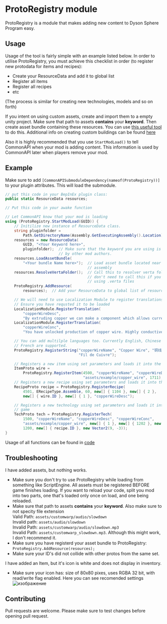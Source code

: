 # ProtoRegistry module

ProtoRegistry is a module that makes adding new content to Dyson Sphere Program easy.

## Usage

Usage of the tool is fairly simple with an example listed below. In order to utilise ProtoRegistry, you must achieve this checklist in order (to register new protodata for items and recipes):
- Create your ResourceData and add it to global list
- Register all items 
- Register all recipes
- etc

(The process is similar for creating new technologies, models and so on forth)

If you intent on using custom assets, create and import them to a empty unity project. Make sure that path to assets **contains** your **keyword**. Then create asset bundle containing these resources. You can use [this useful tool](https://thunderkit.thunderstore.io/package/CommonAPI/DSPEditorKit/) to do this. 
Additional info on creating custom buildings can be found [here](https://github.com/kremnev8/DSP-Mods/wiki/Creating-prefabs-to-for-machines)

Also it is highly recommended that you use `StartModLoad()` to tell CommonAPI when your mod is adding content. This information is used by CommonAPI later when players remove your mod.

## Example
Make sure to add `[CommonAPISubmoduleDependency(nameof(ProtoRegistry))]` to your plugin attributes. This will load the submodule.

```csharp
// put this code in your BepInEx plugin class:
public static ResourceData resources;

// Put this code in your awake function

// Let CommonAPI know that your mod is loading
using (ProtoRegistry.StartModLoad(GUID)) {
    // Initilize new instance of ResourceData class.
    string pluginfolder =
        Path.GetDirectoryName(Assembly.GetExecutingAssembly().Location);
    resources = new ResourceData(
        GUID, "<Your Keyword here>",
        pluginfolder);  // Make sure that the keyword you are using is not used
                        // by other mod authors.
    resources.LoadAssetBundle(
        "<Your bundle Name here>");  // Load asset bundle located near your
                                     // assembly
    resources.ResolveVertaFolder();  // Call this to resolver verta folder. You
                                     // don't need to call this if you are not
                                     // using .verta files
    ProtoRegistry.AddResource(
        resources);  // Add your ResourceData to global list of resources

    // We will need to use Localization Module to register translations.
    // Ensure you have requsted it to be loaded
    LocalizationModule.RegisterTranslation(
        "copperWireDesc",
        "By extruding copper we can make a component which allows current to be carried");
    LocalizationModule.RegisterTranslation(
        "copperWireConc",
        "You have unlocked production of copper wire. Highly conductive materials are very useful when creating automated devices");

    // You can add multilple languages too. Currently English, Chinese and
    // French are supported.
    ProtoRegistry.RegisterString("copperWireName", "Copper Wire", "铜线/铜线",
                                 "Fil de Cuivre");

    // Registers a new item using set parameters and loads it into the game
    ItemProto wire =
        ProtoRegistry.RegisterItem(4500, "copperWireName", "copperWireDesc",
                                   "assets/example/copper_wire", 1711);
    // Registers a new recipe using set parameters and loads it into the game
    RecipeProto recipe = ProtoRegistry.RegisterRecipe(
        4501, ERecipeType.Assemble, 60, new[] { 1104 }, new[] { 2 },
        new[] { wire.ID }, new[] { 1 }, "copperWireDesc");

    // Registers a new technology using set parameters and loads it into the
    // game
    TechProto tech = ProtoRegistry.RegisterTech(
        1500, "copperWireName", "copperWireDesc", "copperWireConc",
        "assets/example/copper_wire", new[] { 1 }, new[] { 1202 }, new[] { 30 },
        1200, new[] { recipe.ID }, new Vector2(9, -3));
}
```

Usage of all functions can be found in [code](https://github.com/kremnev8/CommonAPI/blob/master/CommonAPI/Systems/ProtoRegistrySystem/ProtoRegistry.cs)

## Troubleshooting
I have added assets, but nothing works.
- Make sure you don't try to use ProtoRegistry while loading from something like ScriptEngine. All assets must be registered BEFORE game finishes loading. If you want to reload your code, split you mod into two parts, one that's loaded only once on load, and one being reloaded.
- Make sure that path to assets **contains** your **keyword**. Also make sure to not specity file extension <br>
Valid Path: `assets/customwarp/audio/slowdown`<br>
Invalid path: `assets/audio/slowdown`<br>
Invalid Path: `assets/customwarp/audio/slowdown.mp3`<br>
Invalid Path: `assets/customwarp_slowdown.mp3`. Although this might work, I don't recommend it.<br>
- Make sure you have registerd your asset bundle to ProtoRegistry: ``` ProtoRegistry.AddResource(resources); ```
- Make sure your ID's did not collide with other protos from the same set.

I have added an Item, but it's icon is white and does not display in inventory.
- Make sure your icon has: size of 80x80 pixes, uses RGBA 32 bit, with read/write flag enabled. Here you can see recomended settings
![изображение](https://user-images.githubusercontent.com/12484618/151116615-a8119bc4-5bf3-44d6-aa60-20186e304d27.png)

## Contributing
Pull requests are welcome. Please make sure to test changes before opening pull request.
